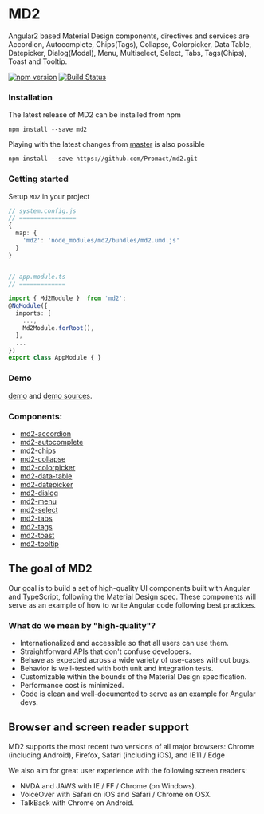 # MD2

Angular2 based Material Design components, directives and services are Accordion, Autocomplete, Chips(Tags), Collapse, Colorpicker, Data Table, Datepicker, Dialog(Modal), Menu, Multiselect, Select, Tabs, Tags(Chips), Toast and Tooltip.

[![npm version](https://badge.fury.io/js/md2.svg)](https://www.npmjs.com/package/md2)
[![Build Status](https://travis-ci.org/Promact/md2.svg?branch=master)](https://travis-ci.org/Promact/md2)

### Installation

The latest release of MD2 can be installed from npm

`npm install --save md2`

Playing with the latest changes from [master](https://github.com/Promact/md2/tree/master) is also possible

`npm install --save https://github.com/Promact/md2.git`

### Getting started

Setup `MD2` in your project

```ts
// system.config.js
// ================
{
  map: {
    'md2': 'node_modules/md2/bundles/md2.umd.js'
  }
}


// app.module.ts
// =============

import { Md2Module }  from 'md2';
@NgModule({
  imports: [
    ...,
    Md2Module.forRoot(),
  ],
  ...
})
export class AppModule { }

```

### Demo

[demo](http://code.promactinfo.com/md2) and [demo sources](https://github.com/Promact/md2/tree/master/src/demo-app).


### Components:

- [md2-accordion](https://github.com/Promact/md2/tree/master/src/lib/accordion)
- [md2-autocomplete](https://github.com/Promact/md2/tree/master/src/lib/autocomplete)
- [md2-chips](https://github.com/Promact/md2/tree/master/src/lib/chips)
- [md2-collapse](https://github.com/Promact/md2/tree/master/src/lib/collapse)
- [md2-colorpicker](https://github.com/Promact/md2/tree/master/src/lib/colorpicker)
- [md2-data-table](https://github.com/Promact/md2/tree/master/src/lib/data-table)
- [md2-datepicker](https://github.com/Promact/md2/tree/master/src/lib/datepicker)
- [md2-dialog](https://github.com/Promact/md2/tree/master/src/lib/dialog)
- [md2-menu](https://github.com/Promact/md2/tree/master/src/lib/menu)
- [md2-select](https://github.com/Promact/md2/tree/master/src/lib/select)
- [md2-tabs](https://github.com/Promact/md2/tree/master/src/lib/tabs)
- [md2-tags](https://github.com/Promact/md2/tree/master/src/lib/tags)
- [md2-toast](https://github.com/Promact/md2/tree/master/src/lib/toast)
- [md2-tooltip](https://github.com/Promact/md2/tree/master/src/lib/tooltip)


## The goal of MD2
Our goal is to build a set of high-quality UI components built with Angular and TypeScript,
following the Material Design spec. These
components will serve as an example of how to write Angular code following best practices.

### What do we mean by "high-quality"?
* Internationalized and accessible so that all users can use them.
* Straightforward APIs that don't confuse developers.
* Behave as expected across a wide variety of use-cases without bugs.
* Behavior is well-tested with both unit and integration tests.
* Customizable within the bounds of the Material Design specification.
* Performance cost is minimized.
* Code is clean and well-documented to serve as an example for Angular devs.

## Browser and screen reader support
MD2 supports the most recent two versions of all major browsers:
Chrome (including Android), Firefox, Safari (including iOS), and IE11 / Edge

We also aim for great user experience with the following screen readers:
* NVDA and JAWS with IE / FF / Chrome (on Windows).
* VoiceOver with Safari on iOS and Safari / Chrome on OSX.
* TalkBack with Chrome on Android.
